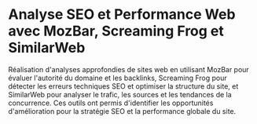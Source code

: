 # Analyse SEO et Performance Web avec MozBar, Screaming Frog et SimilarWeb
 Réalisation d'analyses approfondies de sites web en utilisant MozBar pour évaluer l'autorité du domaine et les backlinks, Screaming Frog pour détecter les erreurs techniques SEO et optimiser la structure du site, et SimilarWeb pour analyser le trafic, les sources et les tendances de la concurrence. Ces outils ont permis d'identifier les opportunités d'amélioration pour la stratégie SEO et la performance globale du site.
